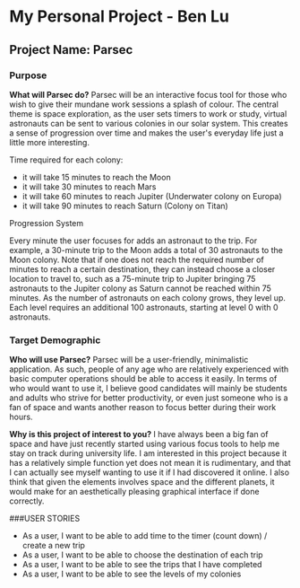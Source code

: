 # My Personal Project - Ben Lu

## Project Name: Parsec

### Purpose
**What will Parsec do?** Parsec will be an interactive focus tool for those who wish to give their 
mundane work sessions a splash of colour. The central theme is space exploration, as the user sets timers to work or 
study, virtual astronauts can be sent to various colonies in our solar system. This creates a sense of progression 
over time and makes the user's everyday life just a little more interesting.

Time required for each colony:
- it will take 15 minutes to reach the Moon
- it will take 30 minutes to reach Mars
- it will take 60 minutes to reach Jupiter (Underwater colony on Europa)
- it will take 90 minutes to reach Saturn (Colony on Titan)


Progression System

Every minute the user focuses for adds an astronaut to the trip. For example, a 30-minute trip to the Moon adds a 
total of 30 astronauts to the Moon colony. Note that if one does not reach the required number of minutes to reach 
a certain destination, they can instead choose a closer location to travel to, such as  a 75-minute trip to Jupiter 
bringing 75 astronauts to the Jupiter colony as Saturn cannot be reached within 75 minutes. As the number of 
astronauts on each colony grows, they level up. Each level requires an additional 100 astronauts, starting at level 
0 with 0 astronauts. 

### Target Demographic

**Who will use Parsec?** Parsec will be a user-friendly, minimalistic application. As such, people of 
any age who are relatively experienced with basic computer operations should be able to access it easily. In terms of 
who would want to use it, I believe good candidates will mainly be students and adults who strive for better 
productivity, or even just someone who is a fan of space and wants another reason to focus better during their work 
hours.

**Why is this project of interest to you?** I have always been a big fan of space and have just recently started 
using various focus tools to help me stay on track during university life. I am interested in this project because 
it has a relatively simple function yet does not mean it is rudimentary, and that I can actually see myself wanting 
to use it if I had discovered it online. I also think that given the elements involves space and the different planets,
it would make for an aesthetically pleasing graphical interface if done correctly.


###USER STORIES
- As a user, I want to be able to add time to the timer (count down) / create a new trip 
- As a user, I want to be able to choose the destination of each trip
- As a user, I want to be able to see the trips that I have completed
- As a user, I want to be able to see the levels of my colonies
